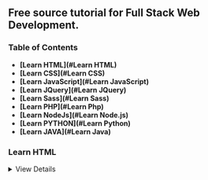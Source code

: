 ## Free source tutorial for Full Stack Web Development.

### Table of Contents
* __[Learn HTML](#Learn HTML)__
* __[Learn CSS](#Learn CSS)__
* __[Learn JavaScript](#Learn JavaScript)__
* __[Learn JQuery](#Learn JQuery)__
* __[Learn Sass](#Learn Sass)__
* __[Learn PHP](#Learn Php)__
* __[Learn NodeJs](#Learn Node.js)__
* __[Learn PYTHON](#Learn Python)__
* __[Learn JAVA](#Learn Java)__

### Learn HTML

<details>
  <summary>View Details</summary>
<details>

-----


